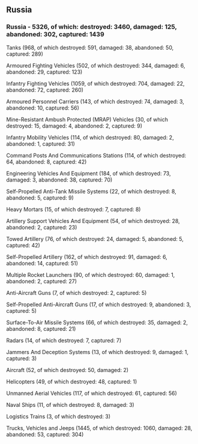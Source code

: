 
 
 ## Russia
 
 ### Russia - 5326, of which: destroyed: 3460, damaged: 125, abandoned: 302, captured: 1439

 

 

 Tanks (968, of which destroyed: 591, damaged: 38, abandoned: 50, captured: 289)

 Armoured Fighting Vehicles (502, of which destroyed: 344, damaged: 6, abandoned: 29, captured: 123)

 Infantry Fighting Vehicles (1059, of which destroyed: 704, damaged: 22, abandoned: 72, captured: 260)

 Armoured Personnel Carriers (143, of which destroyed: 74, damaged: 3, abandoned: 10, captured: 56)

 Mine-Resistant Ambush Protected (MRAP) Vehicles (30, of which destroyed: 15, damaged: 4, abandoned: 2, captured: 9)

 Infantry Mobility Vehicles (114, of which destroyed: 80, damaged: 2, abandoned: 1, captured: 31)

 Command Posts And Communications Stations (114, of which destroyed: 64, abandoned: 8, captured: 42)

 Engineering Vehicles And Equipment (184, of which destroyed: 73, damaged: 3, abandoned: 38, captured: 70)

 Self-Propelled Anti-Tank Missile Systems (22, of which destroyed: 8, abandoned: 5, captured: 9)

 Heavy Mortars (15, of which destroyed: 7, captured: 8)

 Artillery Support Vehicles And Equipment (54, of which destroyed: 28, abandoned: 2, captured: 23)

 Towed Artillery (76, of which destroyed: 24, damaged: 5, abandoned: 5, captured: 42)

 Self-Propelled Artillery (162, of which destroyed: 91, damaged: 6, abandoned: 14, captured: 51)

 Multiple Rocket Launchers (90, of which destroyed: 60, damaged: 1, abandoned: 2, captured: 27)

 Anti-Aircraft Guns (7, of which destroyed: 2, captured: 5)

 Self-Propelled Anti-Aircraft Guns (17, of which destroyed: 9, abandoned: 3, captured: 5)

 Surface-To-Air Missile Systems (66, of which destroyed: 35, damaged: 2, abandoned: 8, captured: 21)

 Radars (14, of which destroyed: 7, captured: 7)

 Jammers And Deception Systems (13, of which destroyed: 9, damaged: 1, captured: 3)

 Aircraft (52, of which destroyed: 50, damaged: 2)

 Helicopters (49, of which destroyed: 48, captured: 1)

 Unmanned Aerial Vehicles (117, of which destroyed: 61, captured: 56)

 Naval Ships (11, of which destroyed: 8, damaged: 3)

 Logistics Trains (3, of which destroyed: 3)

 Trucks, Vehicles and Jeeps (1445, of which destroyed: 1060, damaged: 28, abandoned: 53, captured: 304)

